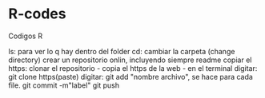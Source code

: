 # R-codes
Codigos R

ls: para ver lo q hay dentro del folder
cd: cambiar la carpeta (change directory)
crear un repositorio onlin, incluyendo siempre readme
copiar el https: clonar el repositorio
    - copia el https de la web
    - en el terminal digitar: git clone https(paste)
digitar: git add "nombre archivo", se hace para cada file.
         git commit -m"label"
         git push


